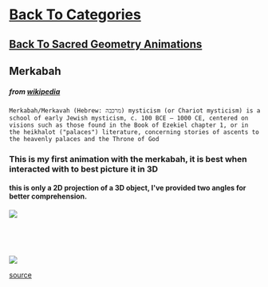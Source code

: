 # [Back To Categories](https://github.com/GabrielQSherman/Animations/tree/master#readme)
## [Back To Sacred Geometry Animations](https://github.com/GabrielQSherman/Animations/tree/master/GIFs/Sacred-Geometry#readme)

## Merkabah

##### from [wikipedia](https://en.wikipedia.org/wiki/Merkabah_mysticism)

    Merkabah/Merkavah (Hebrew: מרכבה‎) mysticism (or Chariot mysticism) is a school of early Jewish mysticism, c. 100 BCE – 1000 CE, centered on visions such as those found in the Book of Ezekiel chapter 1, or in the heikhalot ("palaces") literature, concerning stories of ascents to the heavenly palaces and the Throne of God

### This is my first animation with the merkabah, it is best when interacted with to best picture it in 3D
#### this is only a 2D projection of a 3D object, I've provided two angles for better comprehension.
![](merkabah1.gif)

<p>&nbsp<p><p>&nbsp<p>

![](merkabah2.gif)

[source](https://github.com/GabrielQSherman/Animations/tree/master/Aug2020/misc/merkabah.js)

<p>&nbsp<p><p>&nbsp<p>

